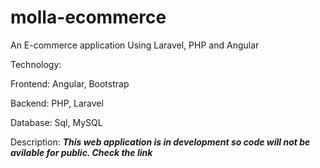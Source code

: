 # molla-ecommerce
An E-commerce application Using Laravel, PHP and Angular


Technology:

Frontend: Angular, Bootstrap

Backend: PHP, Laravel

Database: Sql, MySQL

Description: ***This web application is in development so code will not be avilable for public. Check the link***

